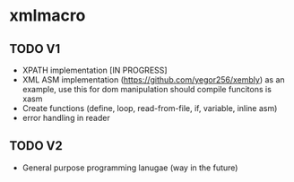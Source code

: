 # xmlmacro

## TODO V1
  - XPATH implementation [IN PROGRESS]
  - XML ASM implementation (https://github.com/yegor256/xembly) as an example, use 
    this for dom manipulation should compile funcitons is xasm
  - Create functions (define, loop, read-from-file, if, variable, inline asm)
  - error handling in reader

## TODO V2
  - General purpose programming lanugae (way in the future)